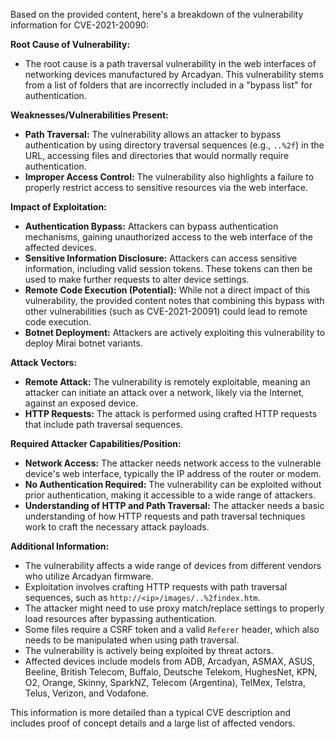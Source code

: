 Based on the provided content, here's a breakdown of the vulnerability information for CVE-2021-20090:

**Root Cause of Vulnerability:**

*   The root cause is a path traversal vulnerability in the web interfaces of networking devices manufactured by Arcadyan. This vulnerability stems from a list of folders that are incorrectly included in a "bypass list" for authentication.

**Weaknesses/Vulnerabilities Present:**

*   **Path Traversal:** The vulnerability allows an attacker to bypass authentication by using directory traversal sequences (e.g., `..%2f`) in the URL, accessing files and directories that would normally require authentication.
*   **Improper Access Control:**  The vulnerability also highlights a failure to properly restrict access to sensitive resources via the web interface.

**Impact of Exploitation:**

*   **Authentication Bypass:** Attackers can bypass authentication mechanisms, gaining unauthorized access to the web interface of the affected devices.
*   **Sensitive Information Disclosure:** Attackers can access sensitive information, including valid session tokens. These tokens can then be used to make further requests to alter device settings.
*   **Remote Code Execution (Potential):** While not a direct impact of this vulnerability, the provided content notes that combining this bypass with other vulnerabilities (such as CVE-2021-20091) could lead to remote code execution.
*   **Botnet Deployment:** Attackers are actively exploiting this vulnerability to deploy Mirai botnet variants.

**Attack Vectors:**

*   **Remote Attack:** The vulnerability is remotely exploitable, meaning an attacker can initiate an attack over a network, likely via the Internet, against an exposed device.
*   **HTTP Requests:** The attack is performed using crafted HTTP requests that include path traversal sequences.

**Required Attacker Capabilities/Position:**

*   **Network Access:** The attacker needs network access to the vulnerable device's web interface, typically the IP address of the router or modem.
*   **No Authentication Required:** The vulnerability can be exploited without prior authentication, making it accessible to a wide range of attackers.
*   **Understanding of HTTP and Path Traversal:** The attacker needs a basic understanding of how HTTP requests and path traversal techniques work to craft the necessary attack payloads.

**Additional Information:**

*   The vulnerability affects a wide range of devices from different vendors who utilize Arcadyan firmware.
*   Exploitation involves crafting HTTP requests with path traversal sequences, such as `http://<ip>/images/..%2findex.htm`.
*   The attacker might need to use proxy match/replace settings to properly load resources after bypassing authentication.
*   Some files require a CSRF token and a valid `Referer` header, which also needs to be manipulated when using path traversal.
*   The vulnerability is actively being exploited by threat actors.
*   Affected devices include models from ADB, Arcadyan, ASMAX, ASUS, Beeline, British Telecom, Buffalo, Deutsche Telekom, HughesNet, KPN, O2, Orange, Skinny, SparkNZ, Telecom (Argentina), TelMex, Telstra, Telus, Verizon, and Vodafone.

This information is more detailed than a typical CVE description and includes proof of concept details and a large list of affected vendors.